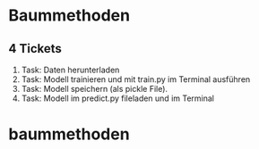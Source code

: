 # Baummethoden
## 4 Tickets
1.	Task:	Daten	herunterladen
2.	Task:	Modell	trainieren	und	mit	train.py im	Terminal ausführen
3.	Task:	Modell	speichern	(als	pickle	File).
4.	Task:	Modell	im	predict.py fileladen	und	im	Terminal
# baummethoden
